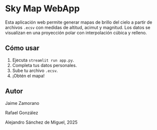# Sky Map WebApp

Esta aplicación web permite generar mapas de brillo del cielo a partir de archivos `.ecsv` con medidas de altitud, acimut y magnitud. Los datos se visualizan en una proyección polar con interpolación cúbica y relleno.

## Cómo usar

1. Ejecuta `streamlit run app.py`.
2. Completa tus datos personales.
3. Sube tu archivo `.ecsv`.
4. ¡Obtén el mapa!

## Autor

Jaime Zamorano

Rafael González 

Alejandro Sánchez de Miguel, 2025

